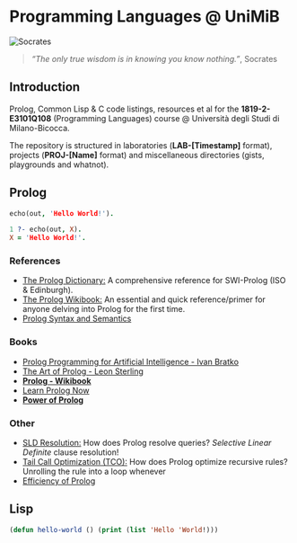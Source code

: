 # Programming Languages @ UniMiB
![Socrates](https://upload.wikimedia.org/wikipedia/commons/c/c0/Metropolitan_David_Socrates_3.jpg "Socrates")
> *“The only true wisdom is in knowing you know nothing.”*, Socrates

## Introduction
Prolog, Common Lisp &amp; C code listings, resources et al for the **1819-2-E3101Q108** (Programming Languages) course @ Università degli Studi di Milano-Bicocca.

The repository is structured in laboratories (**LAB-[Timestamp]** format), projects (**PROJ-[Name]** format) and miscellaneous directories (gists, playgrounds and whatnot).

## Prolog
  ```prolog
  echo(out, 'Hello World!').

  1 ?- echo(out, X).
  X = 'Hello World!'.
  ```

### References
  - [The Prolog Dictionary:](http://www.cse.unsw.edu.au/~billw/prologdict.html) A comprehensive reference for SWI-Prolog (ISO & Edinburgh).
  - [The Prolog Wikibook:](https://en.wikibooks.org/wiki/Prolog) An essential and quick reference/primer for anyone delving into Prolog for the first time.
  - [Prolog Syntax and Semantics](https://en.wikipedia.org/wiki/Prolog_syntax_and_semantics)
  ### Books
  - [Prolog Programming for Artificial Intelligence - Ivan Bratko]()
  - [The Art of Prolog - Leon Sterling]()
  - **[Prolog - Wikibook](https://en.wikibooks.org/wiki/Prolog)**
  - [Learn Prolog Now](http://www.learnprolognow.org/lpnpage.php?pageid=online)
  - **[Power of Prolog](https://www.metalevel.at/prolog)**
  ### Other
  - [SLD Resolution:](https://en.wikipedia.org/wiki/SLD_resolution) How does Prolog resolve queries? *Selective Linear Definite* clause resolution!
  - [Tail Call Optimization (TCO):](https://en.wikipedia.org/wiki/Tail_call) How does Prolog optimize recursive rules? Unrolling the rule into a loop whenever
  - [Efficiency of Prolog](https://www.metalevel.at/prolog/efficiency)

## Lisp
  ```lisp
  (defun hello-world () (print (list 'Hello 'World!)))
  ```